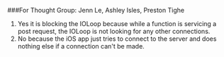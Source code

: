 ###For Thought
Group: Jenn Le, Ashley Isles, Preston Tighe
1. Yes it is blocking the IOLoop because while a function is servicing a post request, the IOLoop is not looking for any other connections.
2. No because the iOS app just tries to connect to the server and does nothing else if a connection can't be made.
